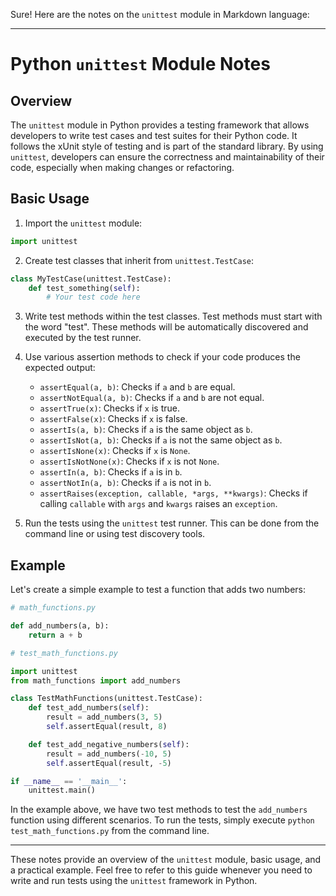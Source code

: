 Sure! Here are the notes on the `unittest` module in Markdown language:

---

# Python `unittest` Module Notes

## Overview

The `unittest` module in Python provides a testing framework that allows developers to write test cases and test suites for their Python code. It follows the xUnit style of testing and is part of the standard library. By using `unittest`, developers can ensure the correctness and maintainability of their code, especially when making changes or refactoring.

## Basic Usage

1. Import the `unittest` module:

```python
import unittest
```

2. Create test classes that inherit from `unittest.TestCase`:

```python
class MyTestCase(unittest.TestCase):
    def test_something(self):
        # Your test code here
```

3. Write test methods within the test classes. Test methods must start with the word "test". These methods will be automatically discovered and executed by the test runner.

4. Use various assertion methods to check if your code produces the expected output:
   - `assertEqual(a, b)`: Checks if `a` and `b` are equal.
   - `assertNotEqual(a, b)`: Checks if `a` and `b` are not equal.
   - `assertTrue(x)`: Checks if `x` is true.
   - `assertFalse(x)`: Checks if `x` is false.
   - `assertIs(a, b)`: Checks if `a` is the same object as `b`.
   - `assertIsNot(a, b)`: Checks if `a` is not the same object as `b`.
   - `assertIsNone(x)`: Checks if `x` is `None`.
   - `assertIsNotNone(x)`: Checks if `x` is not `None`.
   - `assertIn(a, b)`: Checks if `a` is in `b`.
   - `assertNotIn(a, b)`: Checks if `a` is not in `b`.
   - `assertRaises(exception, callable, *args, **kwargs)`: Checks if calling `callable` with `args` and `kwargs` raises an `exception`.

5. Run the tests using the `unittest` test runner. This can be done from the command line or using test discovery tools.

## Example

Let's create a simple example to test a function that adds two numbers:

```python
# math_functions.py

def add_numbers(a, b):
    return a + b
```

```python
# test_math_functions.py

import unittest
from math_functions import add_numbers

class TestMathFunctions(unittest.TestCase):
    def test_add_numbers(self):
        result = add_numbers(3, 5)
        self.assertEqual(result, 8)

    def test_add_negative_numbers(self):
        result = add_numbers(-10, 5)
        self.assertEqual(result, -5)

if __name__ == '__main__':
    unittest.main()
```

In the example above, we have two test methods to test the `add_numbers` function using different scenarios. To run the tests, simply execute `python test_math_functions.py` from the command line.

---

These notes provide an overview of the `unittest` module, basic usage, and a practical example. Feel free to refer to this guide whenever you need to write and run tests using the `unittest` framework in Python.